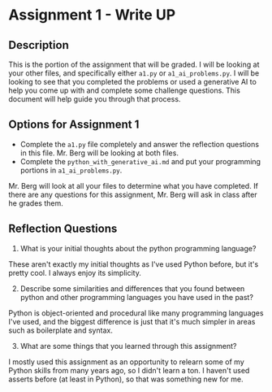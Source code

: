 # Assignment 1 - Write UP

## Description
This is the portion of the assignment that will be graded.  I will be looking at your other files, and specifically either `a1.py` or `a1_ai_problems.py`.  I will be looking to see that you completed the problems or used a generative AI to help you come up with and complete some challenge questions.  This document will help guide you through that process.

## Options for Assignment 1
- Complete the `a1.py` file completely and answer the reflection questions in this file.  Mr. Berg will be looking at both files.
- Complete the `python_with_generative_ai.md` and put your programming portions in `a1_ai_problems.py`.

Mr. Berg will look at all your files to determine what you have completed.  If there are any questions for this assignment, Mr. Berg will ask in class after he grades them.


## Reflection Questions

1. What is your initial thoughts about the python programming language?

These aren't exactly my initial thoughts as I've used Python before, but it's pretty cool. I always enjoy its simplicity.

2. Describe some similarities and differences that you found between python and other programming languages you have used in the past?

Python is object-oriented and procedural like many programming languages I've used, and the biggest difference is just that it's much simpler in areas such as boilerplate and syntax.

3. What are some things that you learned through this assignment?

I mostly used this assignment as an opportunity to relearn some of my Python skills from many years ago, so I didn't learn a ton. I haven't used asserts before (at least in Python), so that was something new for me.
